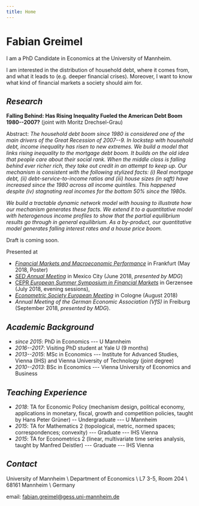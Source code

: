 ```yaml
---
title: Home
---
```


# Fabian Greimel

I am a PhD Candidate in Economics at the University of Mannheim.

I am interested in the distribution of household debt, where it comes from, and what it leads to (e.g. deeper financial crises). Moreover, I want to know what kind of financial markets a society should aim for.


## _Research_

**Falling Behind: Has Rising Inequality Fueled the American Debt Boom 1980--2007?** (joint with Moritz Drechsel-Grau)

Abstract:
_The household debt boom since 1980 is considered one of the main drivers of the Great Recession of 2007--9. In lockstep with household debt, income inequality has risen to new extremes. We build a model that links rising inequality to the mortgage debt boom. It builds on the old idea that people care about their social rank. When the middle class is falling behind ever richer rich, they take out credit in an attempt to keep up. Our mechanism is consistent with the following stylized facts: (i) Real mortgage debt, (ii) debt-service-to-income ratios and (iii) house sizes (in sqft) have increased since the 1980 across all income quintiles. This happened despite (iv) stagnating real incomes for the bottom 50% since the 1980s._

_We build a tractable dynamic network model with housing to illustrate how our mechanism generates these facts. We extend it to a quantitative model with heterogenous income profiles to show that the partial equilibrium results go through in general equilibrium. As a by-product, our quantitative model generates falling interest rates and a house price boom._

Draft is coming soon.

Presented at

* [_Financial Markets and Macroeconomic Performance_](https://safe-frankfurt.de/fileadmin/user_upload/editor_common/Events/2018_DFG/Program_Macro_2018.pdf) in Frankfurt (May 2018, Poster)
* [_SED Annual Meeting_](https://editorialexpress.com/conference/SED2018/program/SED2018.html#160) in Mexico City (June 2018, _presented by MDG_)
* [CEPR _European Summer Symposium in Financial Markets_](https://cepr.org/5689) in Gerzensee (July 2018, evening sessions),
* [_Econometric Society European Meeting_](https://editorialexpress.com/conference/EEAESEM2018/program/EEAESEM2018.html#196) in Cologne (August 2018)
* _Annual Meeting of the German Economic Association (VfS)_ in Freiburg (September 2018, _presented by MDG_).

## _Academic Background_

* _since 2015_: PhD in Economics --- U Mannheim
* _2016--2017_: Visiting PhD student at Yale U (9 months)
* _2013--2015_: MSc in Economics --- Institute for Advanced Studies, Vienna (IHS) and Vienna University of Technology (joint degree)
* _2010--2013_: BSc in Economics --- Vienna University of Economics and Business

## _Teaching Experience_
* _2018_: TA for Economic Policy (mechanism design, political economy, applications in monetary, fiscal, growth and competition policies, taught by Hans Peter Grüner) -- Undergraduate --- U Mannheim
* _2015_: TA for Mathematics 2 (topological, metric, normed spaces; correspondences; convexity) --- Graduate --- IHS Vienna
* _2015_: TA for Econometrics 2 (linear, multivariate time series analysis, taught by Manfred Deistler) --- Graduate --- IHS Vienna

## _Contact_


University of Mannheim \\
Department of Economics \\
L7 3-5, Room 204 \\
68161 Mannheim \\
Germany

email: fabian.greimel@gess.uni-mannheim.de
